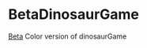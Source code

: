 # BetaDinosaurGame

[Beta](https://eloygar.github.io/BetaDinosaurGame/)
Color version of dinosaurGame
